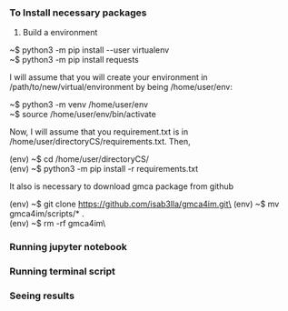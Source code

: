 ### To Install necessary packages

1) Build a environment

~$ python3 -m pip install --user virtualenv\
~$ python3 -m pip install requests

I will assume that you will create your environment in /path/to/new/virtual/environment by being /home/user/env:

~$ python3 -m venv /home/user/env\
~$ source /home/user/env/bin/activate

Now, I will assume that you requirement.txt is in /home/user/directoryCS/requirements.txt. Then,

(env) ~$ cd /home/user/directoryCS/\
(env) ~$ python3 -m pip install -r requirements.txt

It also is necessary to download gmca package from github

(env) ~$ git clone https://github.com/isab3lla/gmca4im.git\
(env) ~$ mv gmca4im/scripts/* .\
(env) ~$ rm -rf gmca4im\


### Running jupyter notebook


### Running terminal script


### Seeing results
